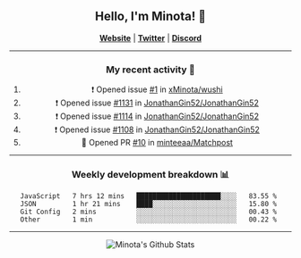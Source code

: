 <div align="center">
  
## Hello, I'm Minota! 👋

[**Website**](https://minota.space) | [**Twitter**](https://twitter.com/xMinota_) | [**Discord**](https://dsc.bio/mi)

---

### My recent activity 🤔

<!--START_SECTION:activity-->
1. ❗️ Opened issue [#1](https://github.com/xMinota/wushi/issues/1) in [xMinota/wushi](https://github.com/xMinota/wushi)
2. ❗️ Opened issue [#1131](https://github.com/JonathanGin52/JonathanGin52/issues/1131) in [JonathanGin52/JonathanGin52](https://github.com/JonathanGin52/JonathanGin52)
3. ❗️ Opened issue [#1114](https://github.com/JonathanGin52/JonathanGin52/issues/1114) in [JonathanGin52/JonathanGin52](https://github.com/JonathanGin52/JonathanGin52)
4. ❗️ Opened issue [#1108](https://github.com/JonathanGin52/JonathanGin52/issues/1108) in [JonathanGin52/JonathanGin52](https://github.com/JonathanGin52/JonathanGin52)
5. 💪 Opened PR [#10](https://github.com/minteeaa/Matchpost/pull/10) in [minteeaa/Matchpost](https://github.com/minteeaa/Matchpost)
<!--END_SECTION:activity-->

---

### Weekly development breakdown 📊

<!--START_SECTION:waka-->
```text
JavaScript   7 hrs 12 mins   █████████████████████░░░░   83.55 % 
JSON         1 hr 21 mins    ████░░░░░░░░░░░░░░░░░░░░░   15.80 % 
Git Config   2 mins          ░░░░░░░░░░░░░░░░░░░░░░░░░   00.43 % 
Other        1 min           ░░░░░░░░░░░░░░░░░░░░░░░░░   00.22 % 
```
<!--END_SECTION:waka-->

--- 

<img align="center" alt="Minota's Github Stats" src="https://github-readme-stats.vercel.app/api?username=xMinota&show_icons=true&hide_border=true" />
